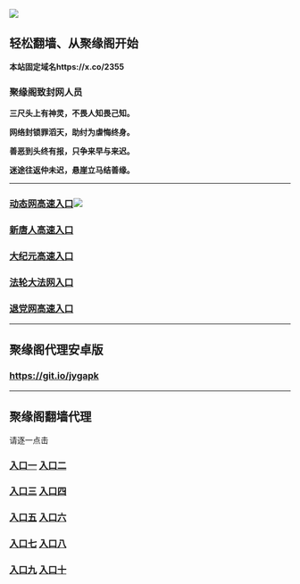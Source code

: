 
![](https://raw.githubusercontent.com/hao369/a/master/j.jpg)



## 轻松翻墙、从聚缘阁开始

**本站固定域名https://x.co/2355**

### 聚缘阁致封网人员

**三尺头上有神灵，不畏人知畏己知。**

**网络封锁罪滔天，助纣为虐悔终身。**

**善恶到头终有报，只争来早与来迟。**

**迷途往返仲未迟，悬崖立马结善缘。**





***

### [动态网高速入口](http://muuj.b75422.bangundesaku.com/2)![](https://raw.githubusercontent.com/hao369/a/master/jygdl.gif)

### [新唐人高速入口](http://muuj.b75422.bangundesaku.com/5)

### [大纪元高速入口](http://muuj.b75422.bangundesaku.com/7)

### [法轮大法网入口](http://muuj.b75422.bangundesaku.com/15)

### [退党网高速入口](http://muuj.b75422.bangundesaku.com/8)


***


##  聚缘阁代理安卓版

### https://git.io/jygapk


***


## 聚缘阁翻墙代理 

请逐一点击

### **[入口一](https://wcia2zdk4f.execute-api.eu-central-1.amazonaws.com/3425623d)** **[入口二](https://fahjt9uzgk.execute-api.ap-northeast-2.amazonaws.com/5847mju)**


### **[入口三](https://s3-ap-southeast-1.amazonaws.com/jyg4/jyg.html)**  **[入口四](https://s3-ap-northeast-1.amazonaws.com/jyg9/jyg.html)**

### **[入口五](https://s3.ap-south-1.amazonaws.com/jyg5/jyg.html)**  **[入口六](https://s3-us-west-2.amazonaws.com/jyg7/jyg.html)**


###  **[入口七](https://s3-us-west-1.amazonaws.com/jyg6/jyg.html)**  **[入口八](https://s3-eu-west-1.amazonaws.com/jyg8/jyg.html)**


###  **[入口九](https://s3.eu-central-1.amazonaws.com/jyg3/jyg.html)**  **[入口十](https://s3-ap-southeast-2.amazonaws.com/jyg1/jyg.html)**




